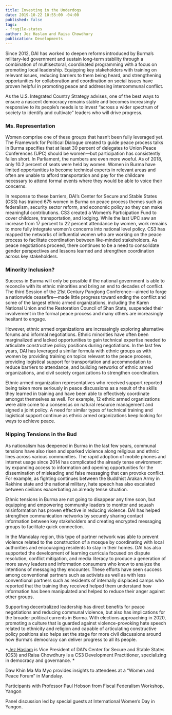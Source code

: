 ```yaml
---
title: Investing in the Underdogs
date: 2019-10-22 10:55:00 -04:00
published: false
tags:
- fragile-states
author: Jez Haslam and Raisa Chowdhury
publication: Developments
---
```


Since 2012, DAI has worked to deepen reforms introduced by Burma’s military-led government and sustain long-term stability through a combination of multisectoral, coordinated programming with a focus on promoting local leadership. Equipping key stakeholders with training on relevant issues, reducing barriers to them being heard, and strengthening opportunities for collaboration and coordination on social issues have proven helpful in promoting peace and addressing intercommunal conflict. 






As the U.S. Integrated Country Strategy advises, one of the best ways to ensure a nascent democracy remains stable and becomes increasingly responsive to its people’s needs is to invest “across a wider spectrum of society to identify and cultivate” leaders who will drive progress.

### Ms. Representation

Women comprise one of these groups that hasn’t been fully leveraged yet. The Framework for Political Dialogue created to guide peace process talks in Burma specifies that at least 30 percent of delegates to Union Peace Conferences (UPC) should be women—but participation has consistently fallen short. In Parliament, the numbers are even more woeful. As of 2018, only 10.2 percent of seats were held by women. Women in Burma have limited opportunities to become technical experts in relevant areas and often are unable to afford transportation and pay for the childcare necessary to attend formal events where they would be able to voice their concerns. 

In response to these barriers, DAI’s Center for Secure and Stable States (CS3) has trained 675 women in Burma on peace process themes such as federalism, security sector reform, and economic policy so they can make meaningful contributions. CS3 created a Women’s Participation Fund to cover childcare, transportation, and lodging. While the last UPC saw an increase from 17 percent to 22 percent attendance by women, work remains to more fully integrate women’s concerns into national level policy. CS3 has mapped the networks of influential women who are working on the peace process to facilitate coordination between like-minded stakeholders. As peace negotiations proceed, there continues to be a need to consolidate gender perspectives and lessons learned and strengthen coordination across key stakeholders.

### Minority Inclusion?

Success in Burma will only be possible if the national government is able to reconcile with its ethnic minorities and bring an end to decades of conflict. The third Session of the 21st Century Panglong Conference—aimed to forge a nationwide ceasefire—made little progress toward ending the conflict and some of the largest ethnic armed organizations, including the Karen National Union and the Restoration Council of Shan State, suspended their involvement in the formal peace process and many others are increasingly hesitant to engage. 

However, ethnic armed organizations are increasingly exploring alternative forums and informal negotiations. Ethnic minorities have often been marginalized and lacked opportunities to gain technical expertise needed to articulate constructive policy positions during negotiations. In the last few years, DAI has leveraged a similar formula with ethnic groups as with women by providing training on topics relevant to the peace process, providing logistical support for transportation and accommodation to reduce barriers to attendance, and building networks of ethnic armed organizations, and civil society organizations to strengthen coordination. 

Ethnic armed organization representatives who received support reported being taken more seriously in peace discussions as a result of the skills they learned in training and have been able to effectively coordinate amongst themselves as well. For example, 12 ethnic armed organizations were able come to a consensus on natural resource management and signed a joint policy. A need for similar types of technical training and logistical support continue as ethnic armed organizations keep looking for ways to achieve peace.  

### Nipping Tensions in the Bud

As nationalism has deepened in Burma in the last few years, communal tensions have also risen and sparked violence along religious and ethnic lines across various communities. The rapid adoption of mobile phones and internet usage since 2014 has complicated the already tense environment by expanding access to information and opening opportunities for the dissemination of misleading and false messaging that can provoke conflict. For example, as fighting continues between the Buddhist Arakan Army in Rakhine state and the national military, hate speech has also escalated between civilians exacerbating an already tense situation.

Ethnic tensions in Burma are not going to disappear any time soon, but equipping and empowering community leaders to monitor and squash misinformation has proven effective in reducing violence. DAI has helped strengthen communication networks by securely sharing contact information between key stakeholders and creating encrypted messaging groups to facilitate quick connection. 

In the Mandalay region, this type of partner network was able to prevent violence related to the construction of a mosque by coordinating with local authorities and encouraging residents to stay in their homes. DAI has also supported the development of learning curricula focused on dispute resolution, conflict mitigation, and media literacy to produce a generation of more savvy leaders and information consumers who know to analyze the intentions of messaging they encounter. These efforts have seen success among conventional partners such as activists as well as with less conventional partners such as residents of internally displaced camps who reported that the training they received helped them understand how information has been manipulated and helped to reduce their anger against other groups. 

Supporting decentralized leadership has direct benefits for peace negotiations and reducing communal violence, but also has implications for the broader political currents in Burma. With elections approaching in 2020, promoting a culture that is guarded against violence-provoking hate speech related to ethnicity and religion and capable of articulating constructive policy positions also helps set the stage for more civil discussions around how Burma’s democracy can deliver progress to all its people. 

*[Jez Haslam](https://www.dai.com/who-we-are/our-team/jeremy-haslam) is Vice President of DAI’s Center for Secure and Stable States (CS3) and Raisa Chowdhury is a CS3 Development Practitioner, specializing in democracy and governance. *

Daw Khin Ma Ma Myo provides insights to attendees at a “Women and Peace Forum” in Mandalay.
 


Participants with Professor Paul Hobson  from Fiscal Federalism Workshop, Yangon



Panel discussion led by special guests at International Women’s Day in Yangon.
